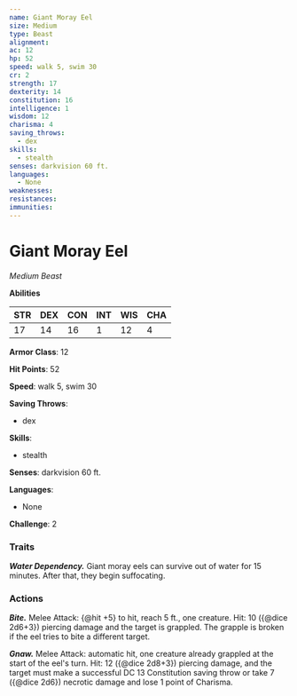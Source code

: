```yaml
---
name: Giant Moray Eel
size: Medium
type: Beast
alignment: 
ac: 12
hp: 52
speed: walk 5, swim 30
cr: 2
strength: 17
dexterity: 14
constitution: 16
intelligence: 1
wisdom: 12
charisma: 4
saving_throws:
  - dex
skills:
  - stealth
senses: darkvision 60 ft.
languages:
  - None
weaknesses:
resistances:
immunities:
---
```


# Giant Moray Eel

*Medium Beast*

**Abilities**

| STR | DEX | CON | INT | WIS | CHA |
| --- | --- | --- | --- | --- | --- |
| 17 | 14 | 16 | 1 | 12 | 4 |

**Armor Class**: 12

**Hit Points**: 52

**Speed**: walk 5, swim 30

**Saving Throws**:
  - dex

**Skills**:
  - stealth

**Senses**: darkvision 60 ft.

**Languages**:
  - None

**Challenge**: 2

### Traits
***Water Dependency.*** Giant moray eels can survive out of water for 15 minutes. After that, they begin suffocating.

### Actions
***Bite.*** Melee Attack: {@hit +5} to hit, reach 5 ft., one creature. Hit: 10 ({@dice 2d6+3}) piercing damage and the target is grappled. The grapple is broken if the eel tries to bite a different target.

***Gnaw.*** Melee Attack: automatic hit, one creature already grappled at the start of the eel's turn. Hit: 12 ({@dice 2d8+3}) piercing damage, and the target must make a successful DC 13 Constitution saving throw or take 7 ({@dice 2d6}) necrotic damage and lose 1 point of Charisma.

